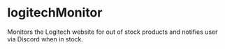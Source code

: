 # logitechMonitor

Monitors the Logitech website for out of stock products and notifies user via Discord when in stock.
